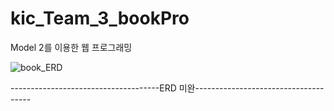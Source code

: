 # kic_Team_3_bookPro
Model 2를 이용한 웹 프로그래밍

![book_ERD](https://user-images.githubusercontent.com/85854878/132550042-7513f277-4d48-434f-9b33-497ff0d6f4e5.jpg)

-------------------------------------ERD 미완-------------------------------------
